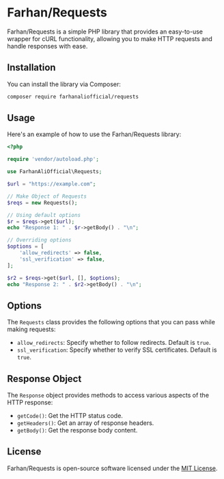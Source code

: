 # Farhan/Requests

Farhan/Requests is a simple PHP library that provides an easy-to-use wrapper for cURL functionality, allowing you to make HTTP requests and handle responses with ease.

## Installation

You can install the library via Composer:

```bash
composer require farhanaliofficial/requests
```

## Usage

Here's an example of how to use the Farhan/Requests library:

```php
<?php

require 'vendor/autoload.php';

use FarhanAliOfficial\Requests;

$url = "https://example.com";

// Make Object of Requests
$reqs = new Requests();

// Using default options
$r = $reqs->get($url);
echo "Response 1: " . $r->getBody() . "\n";

// Overriding options
$options = [
    'allow_redirects' => false,
    'ssl_verification' => false,
];

$r2 = $reqs->get($url, [], $options);
echo "Response 2: " . $r2->getBody() . "\n";
```

## Options

The `Requests` class provides the following options that you can pass while making requests:

- `allow_redirects`: Specify whether to follow redirects. Default is `true`.
- `ssl_verification`: Specify whether to verify SSL certificates. Default is `true`.

## Response Object

The `Response` object provides methods to access various aspects of the HTTP response:

- `getCode()`: Get the HTTP status code.
- `getHeaders()`: Get an array of response headers.
- `getBody()`: Get the response body content.

## License

Farhan/Requests is open-source software licensed under the [MIT License](LICENSE).
